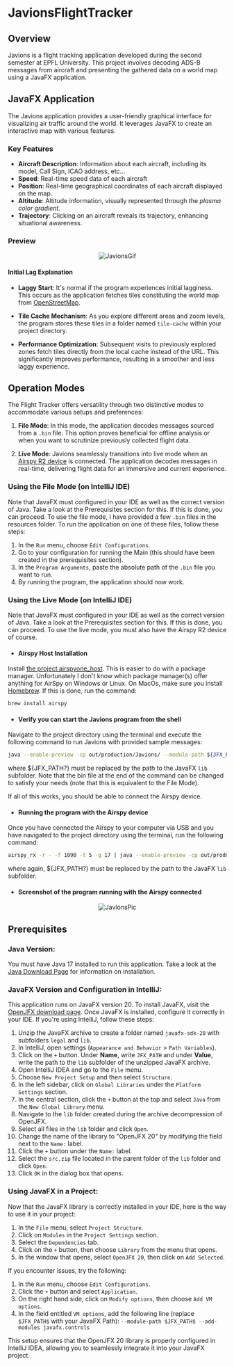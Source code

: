 # JavionsFlightTracker

## Overview
Javions is a flight tracking application developed during the second semester at EPFL University. This project involves decoding ADS-B messages from aircraft and presenting the gathered data on a world map using a JavaFX application.

## JavaFX Application
The Javions application provides a user-friendly graphical interface for visualizing air traffic around the world. It leverages JavaFX to create an interactive map with various features.

### Key Features
- **Aircraft Description**: Information about each aircraft, including its model, Call Sign, ICAO address, etc...
- **Speed**: Real-time speed data of each aircraft 
- **Position**: Real-time geographical coordinates of each aircraft displayed on the map.
- **Altitude**: Altitude information, visually represented through the *plasma color gradient*.
- **Trajectory**: Clicking on an aircraft reveals its trajectory, enhancing situational awareness.

### Preview
<p align="center">
  <img src="resources/JavionRecording.gif" alt="JavionsGif">
</p>

#### Initial Lag Explanation

- **Laggy Start**: It's normal if the program experiences initial lagginess. This occurs as the application fetches tiles constituting the world map from [OpenStreetMap](https://www.openstreetmap.org/#map=5/55.216/-106.348).

- **Tile Cache Mechanism**: As you explore different areas and zoom levels, the program stores these tiles in a folder named `tile-cache` within your project directory.

- **Performance Optimization**: Subsequent visits to previously explored zones fetch tiles directly from the local cache instead of the URL. This significantly improves performance, resulting in a smoother and less laggy experience.

## Operation Modes
The Flight Tracker offers versatility through two distinctive modes to accommodate various setups and preferences:

1. **File Mode**: In this mode, the application decodes messages sourced from a `.bin` file. This option proves beneficial for offline analysis or when you want to scrutinize previously collected flight data.

2. **Live Mode**: Javions seamlessly transitions into live mode when an [Airspy R2 device](https://airspy.com/airspy-r2/) is connected. The application decodes messages in real-time, delivering flight data for an immersive and current experience.

### Using the File Mode (on IntelliJ IDE)
Note that JavaFX must configured in your IDE as well as the correct version of Java. Take a look at the Prerequisites section for this. If this is done, you can proceed.
To use the file mode, I have provided a few `.bin` files in the resources folder. To run the application on one of these files, follow these steps: 
1. In the `Run` menu, choose `Edit Configurations`.
2. Go to your configuration for running the Main (this should have been created in the prerequisites section).
3. In the `Program Arguments`, paste the absolute path of the `.bin` file you want to run.
4. By running the program, the application should now work.

### Using the Live Mode (on IntelliJ IDE)
Note that JavaFX must configured in your IDE as well as the correct version of Java. Take a look at the Prerequisites section for this. If this is done, you can proceed.
To use the live mode, you must also have the Airspy R2 device of course. 
- #### Airspy Host Installation
Install [the project airspyone_host](https://github.com/airspy/airspyone_host). This is easier to do with a package manager. Unfortunately I don't know which package manager(s) offer anything for AirSpy on Windows or Linux. On MacOs, make sure you install [Homebrew](https://brew.sh/). If this is done, run the command:
```bash
brew install airspy
```
- #### Verify you can start the Javions program from the shell
Navigate to the project directory using the terminal and execute the following command to run Javions with provided sample messages:
```bash
java --enable-preview -cp out/production/Javions/ --module-path ${JFX_PATH?} --add-modules javafx.controls ch.epfl.javions.gui.Main messages_20230318_0915.bin
```
where ${JFX_PATH?} must be replaced by the path to the JavaFX `lib` subfolder. Note that the bin file at the end of the command can be changed to satisfy your needs (note that this is equivalent to the File Mode).

If all of this works, you should be able to connect the Airspy device. 
- #### Running the program with the Airspy device
Once you have connected the Airspy to your computer via USB and you have navigated to the project directory using the terminal, run the following command: 
```bash
airspy_rx -r - -f 1090 -t 5 -g 17 | java --enable-preview -cp out/production/Javions/ --module-path ${JFX_PATH?} --add-modules javafx.controls ch.epfl.javions.gui.Main
```
where again, ${JFX_PATH?} must be replaced by the path to the JavaFX `lib` subfolder.
- #### Screenshot of the program running with the Airspy connected 
<p align="center">
  <img src="resources/javions_live_mode.png" alt="JavionsPic">
</p>

## Prerequisites

### Java Version:

You must have Java 17 installed to run this application. Take a look at the [Java Download Page](https://www.oracle.com/java/technologies/javase-downloads.html) for information on installation.

### JavaFX Version and Configuration in IntelliJ:

This application runs on JavaFX version 20. To install JavaFX, visit the [OpenJFX download page](https://gluonhq.com/products/javafx/). Once JavaFX is installed, configure it correctly in your IDE. If you're using IntelliJ, follow these steps:

1. Unzip the JavaFX archive to create a folder named `javafx-sdk-20` with subfolders `legal` and `lib`.
2. In IntelliJ, open settings (`Appearance and Behavior` > `Path Variables`).
3. Click on the `+` button. Under **Name**, write `JFX_PATH` and under **Value**, write the path to the `lib` subfolder of the unzipped JavaFX archive.
4. Open IntelliJ IDEA and go to the `File` menu.
5. Choose `New Project Setup` and then select `Structure`.
6. In the left sidebar, click on `Global Libraries` under the `Platform Settings` section.
7. In the central section, click the `+` button at the top and select `Java` from the `New Global Library` menu.
8. Navigate to the `lib` folder created during the archive decompression of OpenJFX.
9. Select all files in the `lib` folder and click `Open`.
10. Change the name of the library to "OpenJFX 20" by modifying the field next to the `Name:` label.
11. Click the `+` button under the `Name:` label.
12. Select the `src.zip` file located in the parent folder of the `lib` folder and click `Open`.
14. Click `OK` in the dialog box that opens.

### Using JavaFX in a Project:

Now that the JavaFX library is correctly installed in your IDE, here is the way to use it in your project: 

1. In the `File` menu, select `Project Structure`.
2. Click on `Modules` in the `Project Settings` section.
3. Select the `Dependencies` tab.
4. Click on the `+` button, then choose `Library` from the menu that opens.
5. In the window that opens, select `OpenJFX 20`, then click on `Add Selected`.

If you encounter issues, try the following:

1. In the `Run` menu, choose `Edit Configurations`.
2. Click the `+` button and select `Application`.
3. On the right hand side, click on `Modify options`, then choose `Add VM options`.
4. In the field entitled `VM options`, add the following line (replace `$JFX_PATH$` with your JavaFX Path): `--module-path $JFX_PATH$ --add-modules javafx.controls`

This setup ensures that the OpenJFX 20 library is properly configured in IntelliJ IDEA, allowing you to seamlessly integrate it into your JavaFX project.
